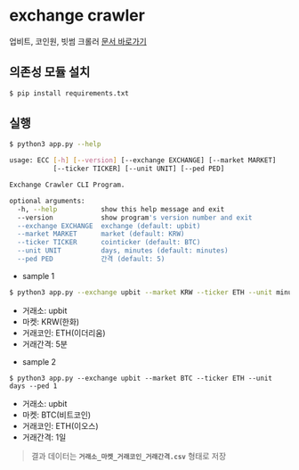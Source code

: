 # exchange crawler

업비트, 코인원, 빗썸 크롤러 [문서 바로가기](./docs/crawler.md)

## 의존성 모듈 설치

```bash
$ pip install requirements.txt
```

## 실행

```bash
$ python3 app.py --help

usage: ECC [-h] [--version] [--exchange EXCHANGE] [--market MARKET]
           [--ticker TICKER] [--unit UNIT] [--ped PED]

Exchange Crawler CLI Program.

optional arguments:
  -h, --help           show this help message and exit
  --version            show program's version number and exit
  --exchange EXCHANGE  exchange (default: upbit)
  --market MARKET      market (default: KRW)
  --ticker TICKER      cointicker (default: BTC)
  --unit UNIT          days, minutes (default: minutes)
  --ped PED            간격 (default: 5)
```

- sample 1

```bash
$ python3 app.py --exchange upbit --market KRW --ticker ETH --unit minutes --ped 5
```

* 거래소: upbit
* 마켓: KRW(한화)
* 거래코인: ETH(이더리움)
* 거래간격: 5분

- sample 2

```
$ python3 app.py --exchange upbit --market BTC --ticker ETH --unit days --ped 1
```

* 거래소: upbit
* 마켓: BTC(비트코인)
* 거래코인: ETH(이오스)
* 거래간격: 1일

> 결과 데이터는 **`거래소_마켓_거래코인_거래간격.csv`** 형태로 저장